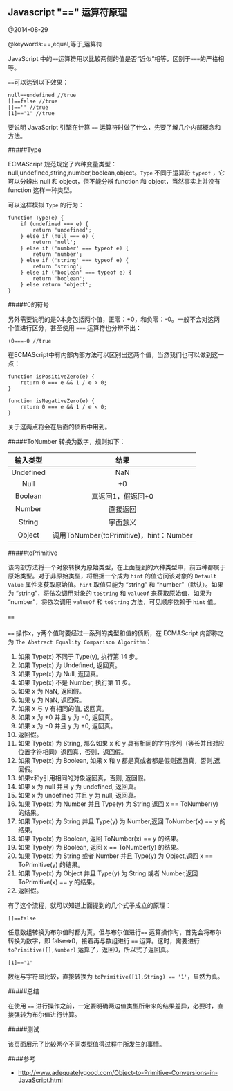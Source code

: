 ## Javascript "==" 运算符原理

@2014-08-29

@keywords:==,equal,等于,运算符


JavaScript 中的`==`运算符用以比较两侧的值是否“近似”相等，区别于`===`的严格相等。

`==`可以达到以下效果：

	null==undefined //true
	[]==false //true
	[]=='' //true
	[1]=='1' //true

要说明 JavaScript 引擎在计算 `==` 运算符时做了什么，先要了解几个内部概念和方法。

#####Type

ECMAScript 规范规定了六种变量类型：null,undefined,string,number,boolean,object。`Type` 不同于运算符 `typeof` ，它可以分辨出 null 和 object，但不能分辨 function 和 object，当然事实上并没有 function 这样一种类型。

可以这样模拟 `Type` 的行为：

    function Type(e) {
        if (undefined === e) {
            return 'undefined';
        } else if (null === e) {
            return 'null';
        } else if ('number' === typeof e) {
            return 'number';
        } else if ('string' === typeof e) {
            return 'string';
        } else if ('boolean' === typeof e) {
            return 'boolean';
        } else return 'object';
    }


#####0的符号

另外需要说明的是0本身包括两个值，正零：+0，和负零：-0。一般不会对这两个值进行区分，甚至使用 `===` 运算符也分辨不出：

    +0===-0 //true

在ECMAScript中有内部内部方法可以区别出这两个值，当然我们也可以做到这一点：

    function isPositiveZero(e) {
        return 0 === e && 1 / e > 0;
    }

    function isNegativeZero(e) {
        return 0 === e && 1 / e < 0;
    }

关于这两点将会在后面的侦断中用到。

#####ToNumber
转换为数字，规则如下：

|输入类型|结果|
|:--:|:--:|
|Undefined|NaN|
|Null|+0|
|Boolean|真返回1，假返回+0|
|Number|直接返回|
|String|字面意义|
|Object|调用ToNumber(toPrimitive)，hint：Number|

#####toPrimitive

该内部方法将一个对象转换为原始类型，在上面提到的六种类型中，前五种都属于原始类型。对于非原始类型，将根据一个成为 `hint` 的值访问该对象的 `Default Value` 属性来获取原始值。`hint` 取值只能为 “string” 和 “number”（默认）。如果为 “string”，将依次调用对象的 `toString` 和 `valueOf` 来获取原始值，如果为 “number”，将依次调用 `valueOf` 和 `toString` 方法，可见顺序依赖于 `hint` 值。


#### `==`

`==` 操作x，y两个值时要经过一系列的类型和值的侦断，在 ECMAScript 内部称之为 `The Abstract Equality Comparison Algorithm`：

1. 如果 Type(x) 不同于 Type(y), 执行第 14 步。
2. 如果 Type(x) 为 Undefined, 返回真。
3. 如果 Type(x) 为 Null, 返回真。
4. 如果 Type(x) 不是 Number, 执行第 11 步。
5. 如果 x 为 NaN, 返回假。
6. 如果 y 为 NaN, 返回假。
7. 如果 x 与 y 有相同的值, 返回真。
8. 如果 x 为 +0 并且 y 为 −0, 返回真。
9. 如果 x 为 −0 并且 y 为 +0, 返回真。
10. 返回假。
11. 如果 Type(x) 为 String, 那么如果 x 和 y 具有相同的字符序列（等长并且对应位置字符相同）返回真，否则，返回假。
12. 如果 Type(x) 为 Boolean, 如果 x 和 y 都是真或者都是假则返回真，否则,返回假。
13. 如果x和y引用相同的对象返回真，否则, 返回假。
14. 如果 x 为 null 并且 y 为 undefined, 返回真。
15. 如果 x 为 undefined 并且 y 为 null, 返回真。
16. 如果 Type(x) 为 Number 并且 Type(y) 为 String,返回 x == ToNumber(y) 的结果。
17. 如果 Type(x) 为 String 并且 Type(y) 为 Number,返回 ToNumber(x) == y 的结果。
18. 如果 Type(x) 为 Boolean, 返回 ToNumber(x) == y 的结果。
19. 如果 Type(y) 为 Boolean, 返回 x == ToNumber(y) 的结果。
20. 如果 Type(x) 为 String 或者 Number 并且 Type(y) 为 Object,返回 x == ToPrimitive(y) 的结果。
21. 如果 Type(x) 为 Object 并且 Type(y) 为 String 或者 Number,返回 ToPrimitive(x) == y 的结果。
22. 返回假。


有了这个流程，就可以知道上面提到的几个式子成立的原理：

    []==false

任意数组转换为布尔值时都为真，但与布尔值进行`==` 运算操作时，首先会将布尔转换为数字，即 false=>0，接着再与数组进行 `==` 运算。这时，需要进行 `toPrimitive([],Number)` 运算了，返回0，所以式子返回真。

    [1]=='1'

数组与字符串比较，直接转换为 `toPrimitive([1],String) == '1'`，显然为真。


#####总结

在使用 `==` 进行操作之前，一定要明确两边值类型所带来的结果差异，必要时，直接强转为布尔值进行计算。

#####测试

[该页面](/example/==.html)展示了比较两个不同类型值得过程中所发生的事情。

####参考

- <http://www.adequatelygood.com/Object-to-Primitive-Conversions-in-JavaScript.html>